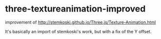 # three-textureanimation-improved
improvement of http://stemkoski.github.io/Three.js/Texture-Animation.html

It's basically an import of stemkoski's work, but with a fix of the Y offset.
